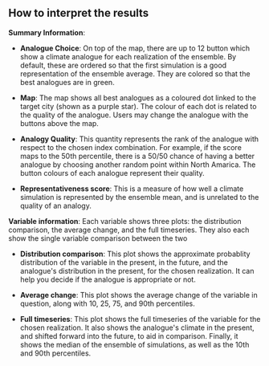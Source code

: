 ## How to interpret the results

__Summary Information__:

- __Analogue Choice__: On top of the map, there are up to 12 button which show a climate analogue for each realization of the ensemble. By default, these are ordered so that the first  simulation is a good representation of the ensemble average. They are colored so that the best analogues are in green.

- __Map__: The map shows all best analogues as a coloured dot linked to the target city (shown as a purple star). The colour of each dot is related to the quality of the analogue. Users may change the analogue with the buttons above the map.

- __Analogy Quality__: This quantity represents the rank of the analogue with respect to the chosen index combination. For example, if the score maps to the 50th percentile, there is a 50/50 chance of having a better analogue by choosing another random point within North Amarica. The button colours of each analogue represent their quality.

- __Representativeness score__: This is a measure of how well a climate simulation is represented by the ensemble mean, and is unrelated to the quality of an analogy.

__Variable information__: Each variable shows three plots: the distribution comparison, the average change, and the full timeseries. They also each show the single variable comparison between the two 

- __Distribution comparison__: This plot shows the approximate probablity distribution of the variable in the present, in the future, and the analogue's distribution in the present, for the chosen realization. It can help you decide if the analogue is appropriate or not.

- __Average change__: This plot shows the average change of the variable in question, along with 10, 25, 75, and 90th percentiles.

- __Full timeseries__: This plot shows the full timeseries of the variable for the chosen realization. It also shows the analogue's climate in the present, and shifted forward into the future, to aid in comparison. Finally, it shows the median of the ensemble of simulations, as well as the 10th and 90th percentiles.
